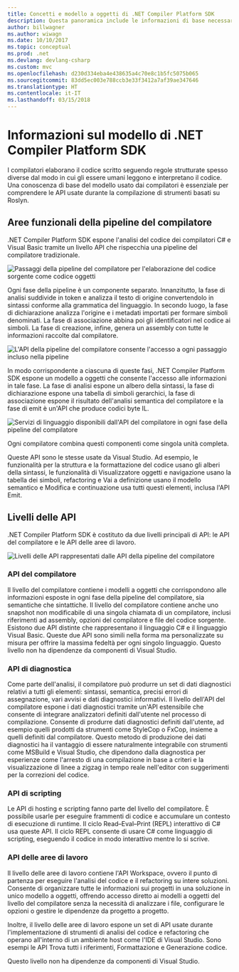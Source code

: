 ```yaml
---
title: Concetti e modello a oggetti di .NET Compiler Platform SDK
description: Questa panoramica include le informazioni di base necessarie per utilizzare in modo efficiente l'SDK del compilatore .NET. Vengono presentati i livelli dell'API, i tipi principali coinvolti e il modello a oggetti generale.
author: billwagner
ms.author: wiwagn
ms.date: 10/10/2017
ms.topic: conceptual
ms.prod: .net
ms.devlang: devlang-csharp
ms.custom: mvc
ms.openlocfilehash: d230d334eba4e438635a4c70e8c1b5fc5075b065
ms.sourcegitcommit: 83dd5ec003e788ccb3e33f3412a7af39ae347646
ms.translationtype: HT
ms.contentlocale: it-IT
ms.lasthandoff: 03/15/2018
---
```

# <a name="understand-the-net-compiler-platform-sdk-model"></a>Informazioni sul modello di .NET Compiler Platform SDK

I compilatori elaborano il codice scritto seguendo regole strutturate spesso diverse dal modo in cui gli essere umani leggono e interpretano il codice. Una conoscenza di base del modello usato dai compilatori è essenziale per comprendere le API usate durante la compilazione di strumenti basati su Roslyn. 

## <a name="compiler-pipeline-functional-areas"></a>Aree funzionali della pipeline del compilatore

.NET Compiler Platform SDK espone l'analisi del codice dei compilatori C# e Visual Basic tramite un livello API che rispecchia una pipeline del compilatore tradizionale.

![Passaggi della pipeline del compilatore per l'elaborazione del codice sorgente come codice oggetti](media/compiler-pipeline.png)

Ogni fase della pipeline è un componente separato. Innanzitutto, la fase di analisi suddivide in token e analizza il testo di origine convertendolo in sintassi conforme alla grammatica del linguaggio. In secondo luogo, la fase di dichiarazione analizza l'origine e i metadati importati per formare simboli denominati. La fase di associazione abbina poi gli identificatori nel codice ai simboli. La fase di creazione, infine, genera un assembly con tutte le informazioni raccolte dal compilatore.

![L'API della pipeline del compilatore consente l'accesso a ogni passaggio incluso nella pipeline](media/compiler-pipeline-api.png)

In modo corrispondente a ciascuna di queste fasi, .NET Compiler Platform SDK espone un modello a oggetti che consente l'accesso alle informazioni in tale fase. La fase di analisi espone un albero della sintassi, la fase di dichiarazione espone una tabella di simboli gerarchici, la fase di associazione espone il risultato dell'analisi semantica del compilatore e la fase di emit è un'API che produce codici byte IL.

![Servizi di linguaggio disponibili dall'API del compilatore in ogni fase della pipeline del compilatore](media/compiler-pipeline-lang-svc.png)

Ogni compilatore combina questi componenti come singola unità completa.

Queste API sono le stesse usate da Visual Studio. Ad esempio, le funzionalità per la struttura e la formattazione del codice usano gli alberi della sintassi, le funzionalità di Visualizzatore oggetti e navigazione usano la tabella dei simboli, refactoring e Vai a definizione usano il modello semantico e Modifica e continuazione usa tutti questi elementi, inclusa l'API Emit. 

## <a name="api-layers"></a>Livelli delle API

.NET Compiler Platform SDK è costituto da due livelli principali di API: le API del compilatore e le API delle aree di lavoro.

![Livelli delle API rappresentati dalle API della pipeline del compilatore](media/api-layers.png)

### <a name="compiler-apis"></a>API del compilatore

Il livello del compilatore contiene i modelli a oggetti che corrispondono alle informazioni esposte in ogni fase della pipeline del compilatore, sia semantiche che sintattiche. Il livello del compilatore contiene anche uno snapshot non modificabile di una singola chiamata di un compilatore, inclusi riferimenti ad assembly, opzioni del compilatore e file del codice sorgente. Esistono due API distinte che rappresentano il linguaggio C# e il linguaggio Visual Basic. Queste due API sono simili nella forma ma personalizzate su misura per offrire la massima fedeltà per ogni singolo linguaggio. Questo livello non ha dipendenze da componenti di Visual Studio.

### <a name="diagnostic-apis"></a>API di diagnostica

Come parte dell'analisi, il compilatore può produrre un set di dati diagnostici relativi a tutti gli elementi: sintassi, semantica, precisi errori di assegnazione, vari avvisi e dati diagnostici informativi. Il livello dell'API del compilatore espone i dati diagnostici tramite un'API estensibile che consente di integrare analizzatori definiti dall'utente nel processo di compilazione. Consente di produrre dati diagnostici definiti dall'utente, ad esempio quelli prodotti da strumenti come StyleCop o FxCop, insieme a quelli definiti dal compilatore. Questo metodo di produzione dei dati diagnostici ha il vantaggio di essere naturalmente integrabile con strumenti come MSBuild e Visual Studio, che dipendono dalla diagnostica per esperienze come l'arresto di una compilazione in base a criteri e la visualizzazione di linee a zigzag in tempo reale nell'editor con suggerimenti per la correzioni del codice.

### <a name="scripting-apis"></a>API di scripting

Le API di hosting e scripting fanno parte del livello del compilatore. È possibile usarle per eseguire frammenti di codice e accumulare un contesto di esecuzione di runtime.
Il ciclo Read–Eval–Print (REPL) interattivo di C# usa queste API. Il ciclo REPL consente di usare C# come linguaggio di scripting, eseguendo il codice in modo interattivo mentre lo si scrive.

### <a name="workspaces-apis"></a>API delle aree di lavoro

Il livello delle aree di lavoro contiene l'API Workspace, ovvero il punto di partenza per eseguire l'analisi del codice e il refactoring su intere soluzioni. Consente di organizzare tutte le informazioni sui progetti in una soluzione in unico modello a oggetti, offrendo accesso diretto ai modelli a oggetti del livello del compilatore senza la necessità di analizzare i file, configurare le opzioni o gestire le dipendenze da progetto a progetto.

Inoltre, il livello delle aree di lavoro espone un set di API usate durante l'implementazione di strumenti di analisi del codice e refactoring che operano all'interno di un ambiente host come l'IDE di Visual Studio. Sono esempi le API Trova tutti i riferimenti, Formattazione e Generazione codice.

Questo livello non ha dipendenze da componenti di Visual Studio.
